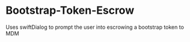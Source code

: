 # Bootstrap-Token-Escrow
Uses swiftDialog to prompt the user into escrowing a bootstrap token to MDM 
